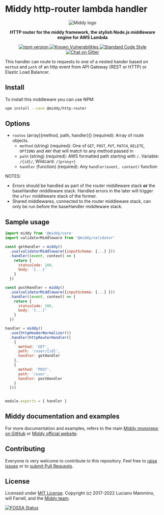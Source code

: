 # Middy http-router lambda handler

<div align="center">
  <img alt="Middy logo" src="https://raw.githubusercontent.com/middyjs/middy/main/docs/img/middy-logo.png"/>
</div>

<div align="center">
  <p><strong>HTTP router for the middy framework, the stylish Node.js middleware engine for AWS Lambda</strong></p>
</div>

<div align="center">
<p>
  <a href="http://badge.fury.io/js/%40middy%2Fhttp-router">
    <img src="https://badge.fury.io/js/%40middy%2Fhttp-router.svg" alt="npm version" style="max-width:100%;">
  </a>
  <a href="https://snyk.io/test/github/middyjs/middy">
    <img src="https://snyk.io/test/github/middyjs/middy/badge.svg" alt="Known Vulnerabilities" data-canonical-src="https://snyk.io/test/github/middyjs/middy" style="max-width:100%;">
  </a>
  <a href="https://standardjs.com/">
    <img src="https://img.shields.io/badge/code_style-standard-brightgreen.svg" alt="Standard Code Style"  style="max-width:100%;">
  </a>
  <a href="https://gitter.im/middyjs/Lobby">
    <img src="https://badges.gitter.im/gitterHQ/gitter.svg" alt="Chat on Gitter"  style="max-width:100%;">
  </a>
</p>
</div>

This handler can route to requests to one of a nested hander based on `method` and `path` of an http event from API Gateway (REST or HTTP) or Elastic Load Balancer.

## Install

To install this middleware you can use NPM:

```bash
npm install --save @middy/http-router
```

## Options
- `routes` (array[{method, path, handler}]) (required): Array of route objects.
  - `method` (string) (required): One of `GET`, `POST`, `PUT`, `PATCH`, `DELETE`, `OPTIONS` and `ANY` that will match to any method passed in
  - `path` (string) (required): AWS formatted path starting with `/`. Variable: `/{id}/`, Wildcard: `/{proxy+}`
  - `handler` (function) (required): Any `handler(event, context)` function

NOTES:
- Errors should be handled as part of the router middleware stack **or** the baseHandler middleware stack. Handled errors in the later will trigger the `after` middleware stack of the former.
- Shared middlewares, connected to the router middleware stack, can only be run before the baseHandler middleware stack.

## Sample usage

```javascript
import middy from '@middy/core'
import validatorMiddleware from '@middy/validator'

const getHandler = middy()
  .use(validatorMiddleware({inputSchema: {...} }))
  .handler((event, context) => {
    return {
      statusCode: 200,
      body: '{...}'
    }
  })

const postHandler = middy()
  .use(validatorMiddleware({inputSchema: {...} }))
  .handler((event, context) => {
    return {
      statusCode: 200,
      body: '{...}'
    }
  })

handler = middy()
  .use(httpHeaderNormalizer())
  .handler(httpRouterHandler([
    {
      method: 'GET',
      path: '/user/{id}',
      handler: getHandler
    },
    {
      method: 'POST',
      path: '/user',
      handler: postHandler
    }
  ]))
  

module.exports = { handler }
```


## Middy documentation and examples

For more documentation and examples, refers to the main [Middy monorepo on GitHub](https://github.com/middyjs/middy) or [Middy official website](https://middy.js.org).


## Contributing

Everyone is very welcome to contribute to this repository. Feel free to [raise issues](https://github.com/middyjs/middy/issues) or to [submit Pull Requests](https://github.com/middyjs/middy/pulls).


## License

Licensed under [MIT License](LICENSE). Copyright (c) 2017-2022 Luciano Mammino, will Farrell, and the [Middy team](https://github.com/middyjs/middy/graphs/contributors).

<a href="https://app.fossa.io/projects/git%2Bgithub.com%2Fmiddyjs%2Fmiddy?ref=badge_large">
  <img src="https://app.fossa.io/api/projects/git%2Bgithub.com%2Fmiddyjs%2Fmiddy.svg?type=large" alt="FOSSA Status"  style="max-width:100%;">
</a>
